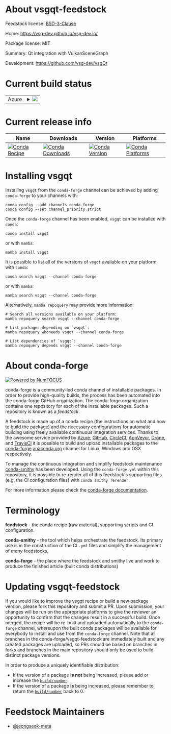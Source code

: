 About vsgqt-feedstock
=====================

Feedstock license: [BSD-3-Clause](https://github.com/conda-forge/vsgqt-feedstock/blob/main/LICENSE.txt)

Home: https://vsg-dev.github.io/vsg-dev.io/

Package license: MIT

Summary: Qt integration with VulkanSceneGraph

Development: https://github.com/vsg-dev/vsgQt

Current build status
====================


<table>
    
  <tr>
    <td>Azure</td>
    <td>
      <details>
        <summary>
          <a href="https://dev.azure.com/conda-forge/feedstock-builds/_build/latest?definitionId=24745&branchName=main">
            <img src="https://dev.azure.com/conda-forge/feedstock-builds/_apis/build/status/vsgqt-feedstock?branchName=main">
          </a>
        </summary>
        <table>
          <thead><tr><th>Variant</th><th>Status</th></tr></thead>
          <tbody><tr>
              <td>linux_64</td>
              <td>
                <a href="https://dev.azure.com/conda-forge/feedstock-builds/_build/latest?definitionId=24745&branchName=main">
                  <img src="https://dev.azure.com/conda-forge/feedstock-builds/_apis/build/status/vsgqt-feedstock?branchName=main&jobName=linux&configuration=linux%20linux_64_" alt="variant">
                </a>
              </td>
            </tr><tr>
              <td>osx_64</td>
              <td>
                <a href="https://dev.azure.com/conda-forge/feedstock-builds/_build/latest?definitionId=24745&branchName=main">
                  <img src="https://dev.azure.com/conda-forge/feedstock-builds/_apis/build/status/vsgqt-feedstock?branchName=main&jobName=osx&configuration=osx%20osx_64_" alt="variant">
                </a>
              </td>
            </tr><tr>
              <td>win_64</td>
              <td>
                <a href="https://dev.azure.com/conda-forge/feedstock-builds/_build/latest?definitionId=24745&branchName=main">
                  <img src="https://dev.azure.com/conda-forge/feedstock-builds/_apis/build/status/vsgqt-feedstock?branchName=main&jobName=win&configuration=win%20win_64_" alt="variant">
                </a>
              </td>
            </tr>
          </tbody>
        </table>
      </details>
    </td>
  </tr>
</table>

Current release info
====================

| Name | Downloads | Version | Platforms |
| --- | --- | --- | --- |
| [![Conda Recipe](https://img.shields.io/badge/recipe-vsgqt-green.svg)](https://anaconda.org/conda-forge/vsgqt) | [![Conda Downloads](https://img.shields.io/conda/dn/conda-forge/vsgqt.svg)](https://anaconda.org/conda-forge/vsgqt) | [![Conda Version](https://img.shields.io/conda/vn/conda-forge/vsgqt.svg)](https://anaconda.org/conda-forge/vsgqt) | [![Conda Platforms](https://img.shields.io/conda/pn/conda-forge/vsgqt.svg)](https://anaconda.org/conda-forge/vsgqt) |

Installing vsgqt
================

Installing `vsgqt` from the `conda-forge` channel can be achieved by adding `conda-forge` to your channels with:

```
conda config --add channels conda-forge
conda config --set channel_priority strict
```

Once the `conda-forge` channel has been enabled, `vsgqt` can be installed with `conda`:

```
conda install vsgqt
```

or with `mamba`:

```
mamba install vsgqt
```

It is possible to list all of the versions of `vsgqt` available on your platform with `conda`:

```
conda search vsgqt --channel conda-forge
```

or with `mamba`:

```
mamba search vsgqt --channel conda-forge
```

Alternatively, `mamba repoquery` may provide more information:

```
# Search all versions available on your platform:
mamba repoquery search vsgqt --channel conda-forge

# List packages depending on `vsgqt`:
mamba repoquery whoneeds vsgqt --channel conda-forge

# List dependencies of `vsgqt`:
mamba repoquery depends vsgqt --channel conda-forge
```


About conda-forge
=================

[![Powered by
NumFOCUS](https://img.shields.io/badge/powered%20by-NumFOCUS-orange.svg?style=flat&colorA=E1523D&colorB=007D8A)](https://numfocus.org)

conda-forge is a community-led conda channel of installable packages.
In order to provide high-quality builds, the process has been automated into the
conda-forge GitHub organization. The conda-forge organization contains one repository
for each of the installable packages. Such a repository is known as a *feedstock*.

A feedstock is made up of a conda recipe (the instructions on what and how to build
the package) and the necessary configurations for automatic building using freely
available continuous integration services. Thanks to the awesome service provided by
[Azure](https://azure.microsoft.com/en-us/services/devops/), [GitHub](https://github.com/),
[CircleCI](https://circleci.com/), [AppVeyor](https://www.appveyor.com/),
[Drone](https://cloud.drone.io/welcome), and [TravisCI](https://travis-ci.com/)
it is possible to build and upload installable packages to the
[conda-forge](https://anaconda.org/conda-forge) [anaconda.org](https://anaconda.org/)
channel for Linux, Windows and OSX respectively.

To manage the continuous integration and simplify feedstock maintenance
[conda-smithy](https://github.com/conda-forge/conda-smithy) has been developed.
Using the ``conda-forge.yml`` within this repository, it is possible to re-render all of
this feedstock's supporting files (e.g. the CI configuration files) with ``conda smithy rerender``.

For more information please check the [conda-forge documentation](https://conda-forge.org/docs/).

Terminology
===========

**feedstock** - the conda recipe (raw material), supporting scripts and CI configuration.

**conda-smithy** - the tool which helps orchestrate the feedstock.
                   Its primary use is in the construction of the CI ``.yml`` files
                   and simplify the management of *many* feedstocks.

**conda-forge** - the place where the feedstock and smithy live and work to
                  produce the finished article (built conda distributions)


Updating vsgqt-feedstock
========================

If you would like to improve the vsgqt recipe or build a new
package version, please fork this repository and submit a PR. Upon submission,
your changes will be run on the appropriate platforms to give the reviewer an
opportunity to confirm that the changes result in a successful build. Once
merged, the recipe will be re-built and uploaded automatically to the
`conda-forge` channel, whereupon the built conda packages will be available for
everybody to install and use from the `conda-forge` channel.
Note that all branches in the conda-forge/vsgqt-feedstock are
immediately built and any created packages are uploaded, so PRs should be based
on branches in forks and branches in the main repository should only be used to
build distinct package versions.

In order to produce a uniquely identifiable distribution:
 * If the version of a package **is not** being increased, please add or increase
   the [``build/number``](https://docs.conda.io/projects/conda-build/en/latest/resources/define-metadata.html#build-number-and-string).
 * If the version of a package **is** being increased, please remember to return
   the [``build/number``](https://docs.conda.io/projects/conda-build/en/latest/resources/define-metadata.html#build-number-and-string)
   back to 0.

Feedstock Maintainers
=====================

* [@jeongseok-meta](https://github.com/jeongseok-meta/)

